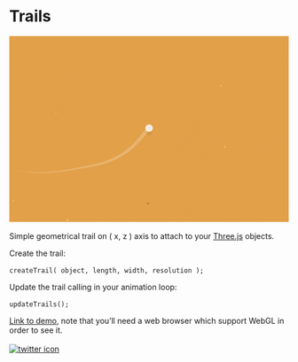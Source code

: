 # Trails

![trails gif](demo.gif)

Simple geometrical trail on ( x, z ) axis to attach to your <a href="https://threejs.org/" target="_blank" rel="noopener noreferrer">Three.js</a> objects.

Create the trail:
```
createTrail( object, length, width, resolution );
```
Update the trail calling in your animation loop:
```
updateTrails();
```
<a href="http://arnaudsvart.com/trailsexample/" target="_blank" rel="noopener noreferrer">Link to demo</a>, note that you’ll need a web browser which support WebGL in order to see it.
<br>
<br>
<a href="https://twitter.com/svartmc" target="_blank" rel="noopener noreferrer">![twitter icon](https://img.icons8.com/color/48/000000/twitter-squared.png)</a>
